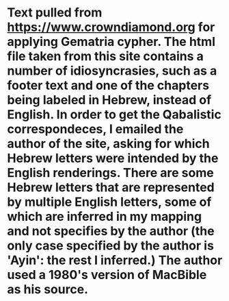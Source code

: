 # Text pulled from https://www.crowndiamond.org for applying Gematria cypher. The html file taken from this site contains a number of idiosyncrasies, such as a footer text and one of the chapters being labeled in Hebrew, instead of English. In order to get the Qabalistic correspondeces, I emailed the author of the site, asking for which Hebrew letters were intended by the English renderings. There are some Hebrew letters that are represented by multiple English letters, some of which are inferred in my mapping and not specifies by the author (the only case specified by the author is 'Ayin': the rest I inferred.) The author used a 1980's version of MacBible as his source.
